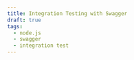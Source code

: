 ```yaml
---
title: Integration Testing with Swagger
draft: true
tags:
  - node.js
  - swagger
  - integration test
---
```

